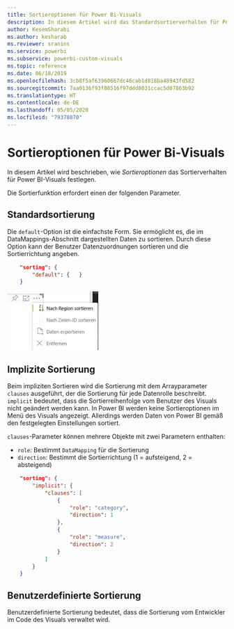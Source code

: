 ```yaml
---
title: Sortieroptionen für Power Bi-Visuals
description: In diesem Artikel wird das Standardsortierverhalten für Power BI-Visuals erläutert.
author: KesemSharabi
ms.author: kesharab
ms.reviewer: sranins
ms.service: powerbi
ms.subservice: powerbi-custom-visuals
ms.topic: reference
ms.date: 06/18/2019
ms.openlocfilehash: 3cb8f5af63960667dc46cab1d818ba48943fd582
ms.sourcegitcommit: 7aa0136f93f88516f97ddd8031ccac5d07863b92
ms.translationtype: HT
ms.contentlocale: de-DE
ms.lasthandoff: 05/05/2020
ms.locfileid: "79378070"
---
```

# <a name="sorting-options-for-power-bi-visuals"></a>Sortieroptionen für Power Bi-Visuals

In diesem Artikel wird beschrieben, wie *Sortieroptionen* das Sortierverhalten für Power BI-Visuals festlegen. 

Die Sortierfunktion erfordert einen der folgenden Parameter.

## <a name="default-sorting"></a>Standardsortierung

Die `default`-Option ist die einfachste Form. Sie ermöglicht es, die im DataMappings-Abschnitt dargestellten Daten zu sortieren. Durch diese Option kann der Benutzer Datenzuordnungen sortieren und die Sortierrichtung angeben.

```json
    "sorting": {
        "default": {   }
    }
```

![Sortieroptionen im Kontextmenü](media/sort-options/sorting.png)

## <a name="implicit-sorting"></a>Implizite Sortierung

Beim impliziten Sortieren wird die Sortierung mit dem Arrayparameter `clauses` ausgeführt, der die Sortierung für jede Datenrolle beschreibt. `implicit` bedeutet, dass die Sortierreihenfolge vom Benutzer des Visuals nicht geändert werden kann. In Power BI werden keine Sortieroptionen im Menü des Visuals angezeigt. Allerdings werden Daten von Power BI gemäß den festgelegten Einstellungen sortiert.

`clauses`-Parameter können mehrere Objekte mit zwei Parametern enthalten:

- `role`: Bestimmt `DataMapping` für die Sortierung
- `direction`: Bestimmt die Sortierrichtung (1 = aufsteigend, 2 = absteigend)

```json
    "sorting": {
        "implicit": {
            "clauses": [
                {
                    "role": "category",
                    "direction": 1
                },
                {
                    "role": "measure",
                    "direction": 2
                }
            ]
        }
    }
```

## <a name="custom-sorting"></a>Benutzerdefinierte Sortierung

Benutzerdefinierte Sortierung bedeutet, dass die Sortierung vom Entwickler im Code des Visuals verwaltet wird.
